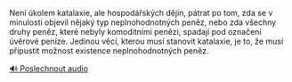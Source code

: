 
Není úkolem katalaxie, ale hospodářských dějin, pátrat po tom, zda se v minulosti objevil nějaký typ neplnohodnotných peněz, nebo zda všechny druhy peněz, které nebyly komoditními penězi, spadají pod označení úvěrové peníze. Jedinou věcí, kterou musí stanovit katalaxie, je to, že musí připustit možnost existence neplnohodnotných peněz.

[🔊 Poslechnout audio](/data/7-paragraphs/audio/chapter_79/para_003-Nen-kolem-katalaxie-ale-hospodskch-djin-p.mp3)
